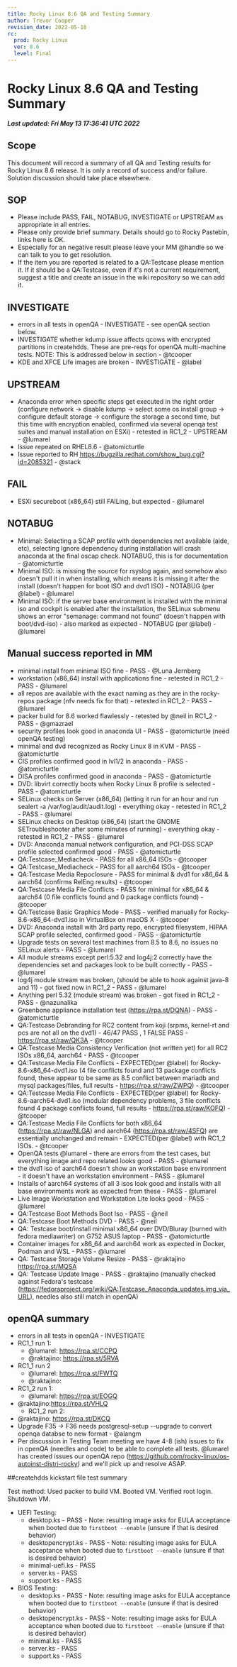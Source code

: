 ```yaml
---
title: Rocky Linux 8.6 QA and Testing Summary
author: Trevor Cooper
revision_date: 2022-05-18
rc:
  prod: Rocky Linux
  ver: 8.6
  level: Final
---
```


# Rocky Linux 8.6 QA and Testing Summary
**_Last updated: Fri May 13 17:36:41 UTC 2022_**


## Scope
This document will record a summary of all QA and Testing results for Rocky Linux 8.6 release. It is only a record of success and/or failure. Solution discussion should take place elsewhere.


## SOP
-   Please include PASS, FAIL, NOTABUG, INVESTIGATE or UPSTREAM as appropriate in all entries.
-   Please only provide brief summary. Details should go to Rocky Pastebin, links here is OK.
-   Especially for an negative result please leave your MM @handle so we can talk to you to get resolution.
-   If the item you are reported is related to a QA:Testcase please mention it. If it should be a QA:Testcase, even if it's not a current requirement, suggest a title and create an issue in the wiki repository so we can add it.


## INVESTIGATE
-   errors in all tests in openQA - INVESTIGATE - see openQA section below.
-   INVESTIGATE whether kdump issue affects qcows with encrypted partitions in createhdds. These are pre-reqs for openQA multi-machine tests. NOTE: This is addressed below in section - @tcooper
-   KDE and XFCE Life images are broken - INVESTIGATE - @label


## UPSTREAM
-   Anaconda error when specific steps get executed in the right order (configure network -> disable kdump -> select some os install group -> configure default storage -> configure the storage a second time, but this time with encryption enabled, confirmed via several openqa test suites and manual installation on ESXi) - retested in RC1_2 - UPSTREAM - @lumarel
-   Issue repeated on RHEL8.6 - @atomicturtle
-   Issue reported to RH https://bugzilla.redhat.com/show_bug.cgi?id=2085321 - @stack


## FAIL
-   ESXi secureboot (x86_64) still FAILing, but expected - @lumarel


## NOTABUG
-   Minimal: Selecting a SCAP profile with dependencies not available (aide, etc), selecting Ignore dependency during installation will crash anaconda at the final oscap check. NOTABUG, this is for documentation - @atomicturtle
-   Minimal ISO: is missing the source for rsyslog again, and somehow also doesn't pull it in when installing, which means it is missing it after the install (doesn't happen for boot ISO and dvd1 ISO) - NOTABUG (per @label) - @lumarel
-   Minimal ISO: if the server base environment is installed with the minimal iso and cockpit is enabled after the installation, the SELinux submenu shows an error "semanage: command not found" (doesn't happen with boot/dvd-iso) - also marked as expected - NOTABUG (per @label) - @lumarel


## Manual success reported in MM
-   minimal install from minimal ISO fine - PASS - @Luna Jernberg
-   workstation (x86_64) install with applications fine - retested in RC1_2 - PASS - @lumarel
-   all repos are available with the exact naming as they are in the rocky-repos package (nfv needs fix for that) - retested in RC1_2 - PASS - @lumarel
-   packer build for 8.6 worked flawlessly - retested by @neil in RC1_2 - PASS - @gmazrael
-   security profiles look good in anaconda UI - PASS - @atomicturtle (need openQA testing)
-   minimal and dvd recognized as Rocky Linux 8 in KVM - PASS - @atomicturtle
-   CIS profiles confirmed good in lvl1/2 in anaconda - PASS - @atomicturtle
-   DISA profiles confirmed good in anaconda  - PASS - @atomicturtle
-   DVD: libvirt correctly boots when Rocky Linux 8 profile is selected  - PASS - @atomicturtle
-   SELinux checks on Server (x86_64) (letting it run for an hour and run sealert -a /var/log/audit/audit.log) - everything okay - retested in RC1_2 - PASS - @lumarel
-   SELinux checks on Desktop (x86_64) (start the GNOME SETroubleshooter after some minutes of running) - everything okay - retested in RC1_2 - PASS - @lumarel
-   DVD: Anaconda manual network configuration, and PCI-DSS SCAP profile selected confirmed good - PASS - @atomicturtle
-   QA:Testcase_Mediacheck - PASS for all x86_64 ISOs - @tcooper
-   QA:Testcase_Mediacheck - PASS for all aarch64 ISOs - @tcooper
-   QA:Testcase Media Repoclosure - PASS for minimal & dvd1 for x86_64 & aarch64 (confirms RelEng results) - @tcooper
-   QA:Testcase Media File Conflicts - PASS for minimal for x86_64 & aarch64 (0 file conflicts found and 0 package conflicts found) - @tcooper
-   QA:Testcase Basic Graphics Mode - PASS - verified manually for Rocky-8.6-x86_64-dvd1.iso in VirtualBox on macOS X - @tcooper
-   DVD: Anaconda install with 3rd party repo, encrypted filesystem, HIPAA SCAP profile selected, confirmed good - PASS - @atomicturtle
-   Upgrade tests on several test machines from 8.5 to 8.6, no issues no SELinux alerts - PASS - @lumarel
-   All module streams except perl:5.32 and log4j:2 correctly have the dependencies set and packages look to be built correctly - PASS - @lumarel
-   log4j module stream was broken, (should be able to hook against java-8 and 11) - got fixed now in RC1_2 - PASS - @lumarel
-   Anything perl 5.32 (module stream) was broken - got fixed in RC1_2 - PASS - @nazunalika
-   Greenbone appliance installation test (https://rpa.st/DQNA) - PASS - @atomicturtle
-   QA:Testcase Debranding for RC2 content from koji (srpms, kernel-rt and pcs are not all on the dvd1) - 46/47 PASS , 1 FALSE PASS - https://rpa.st/raw/QK3A - @tcooper
-   QA:Testcase Media Consistency Verification (not written yet) for all RC2 ISOs x86_64, aarch64 - PASS - @tcooper
-   QA:Testcase Media File Conflicts - EXPECTED(per @label) for Rocky-8.6-x86_64-dvd1.iso (4 file conflicts found and 13 package conflicts found, these appear to be same as 8.5 conflict between mariadb and mysql packages/files, full results - https://rpa.st/raw/ZWPQ) - @tcooper
-   QA:Testcase Media File Conflicts - EXPECTED(per @label) for Rocky-8.6-aarch64-dvd1.iso (modular dependency problems, 3 file conflicts found 4 package conflicts found, full results - https://rpa.st/raw/KOFQ) - @tcooper
-   QA:Testcase Media File Conflicts for both x86_64 (https://rpa.st/raw/NLGA) and aarch64 (https://rpa.st/raw/4SFQ) are essentially unchanged and remain - EXPECTED(per @label) with RC1_2 ISOs. - @tcooper
-   OpenQA tests @lumarel - there are errors from the test cases, but everything image and repo related looks good - PASS - @lumarel
-   the dvd1 iso of aarch64 doesn't show an workstation base environment - it doesn't have an workstation environment - PASS - @lumarel
-   Installs of aarch64 systems of all 3 isos look good and installs with all base environments work as expected from these - PASS - @lumarel
-   Live Image Workstation and Workstation Lite looks good - PASS - @lumarel
-   QA:Testcase Boot Methods Boot Iso - PASS - @neil
-   QA:Testcase Boot Methods DVD - PASS - @neil
-   QA: Testcase boot/install minimal x86_64 over DVD/Bluray (burned with fedora mediawriter) on G752 ASUS laptop - PASS - @atomicturtle
-   Container images for x86_64 and aarch64 work as expected in Docker, Podman and WSL - PASS - @lumarel
-   QA: Testcase Storage Volume Resize - PASS - @raktajino https://rpa.st/MQSA
-   QA: Testcase Update Image - PASS - @raktajino (manually checked against Fedora's testcase (https://fedoraproject.org/wiki/QA:Testcase_Anaconda_updates.img_via_URL), needles also still match in openQA)


## openQA summary
-   errors in all tests in openQA - INVESTIGATE
-   RC1_1 run 1:
    -   @lumarel: https://rpa.st/CCPQ
    -   @raktajino: https://rpa.st/5RVA
-   RC1_1 run 2
    -   @lumarel: https://rpa.st/FWTQ
    -   @raktajino:
-   RC1_2 run 1:
    -   @lumarel: https://rpa.st/EOGQ
-   @raktajino:https://rpa.st/VHLQ
    -   RC1_2 run 2:
-   @raktajino: https://rpa.st/DKCQ
-   Upgrade F35 -> F36 needs    postgresql-setup  --upgrade    to convert openqa databse to new format  - @alangm
-   Per discussion in Testing Team meeting we have 4-8 (ish) issues to fix in openQA (needles and code) to be able to complete all tests. @lumarel has created issues our openQA repo (https://github.com/rocky-linux/os-autoinst-distri-rocky) and we'll pick up and resolve ASAP.


##createhdds kickstart file test summary

Test method:  Used packer to build VM.  Booted VM.  Verified root login.  Shutdown VM.

-   UEFI Testing:
    -   desktop.ks - PASS - Note: resulting image asks for EULA acceptance when booted due to `firstboot --enable` (unsure if that is desired behavior)
    -   desktopencrypt.ks - PASS - Note: resulting image asks for EULA acceptance when booted due to `firstboot --enable` (unsure if that is desired behavior)
    -   minimal-uefi.ks - PASS
    -   server.ks - PASS
    -   support.ks - PASS
-   BIOS Testing:
    -   desktop.ks - PASS - Note: resulting image asks for EULA acceptance when booted due to `firstboot --enable` (unsure if that is desired behavior)
    -   desktopencrypt.ks - PASS - Note: resulting image asks for EULA acceptance when booted due to `firstboot --enable` (unsure if that is desired behavior)
    -   minimal.ks - PASS
    -   server.ks - PASS
    -   support.ks - PASS